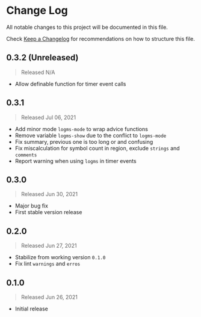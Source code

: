 # Change Log

All notable changes to this project will be documented in this file.

Check [Keep a Changelog](http://keepachangelog.com/) for recommendations on how to structure this file.


## 0.3.2 (Unreleased)
> Released N/A

* Allow definable function for timer event calls

## 0.3.1
> Released Jul 06, 2021

* Add minor mode `logms-mode` to wrap advice functions
* Remove variable `logms-show` due to the conflict to `logms-mode`
* Fix summary, previous one is too long or and confusing
* Fix miscalculation for symbol count in region, exclude `strings` and `comments`
* Report warning when using `logms` in timer events

## 0.3.0
> Released Jun 30, 2021

* Major bug fix
* First stable version release

## 0.2.0
> Released Jun 27, 2021

* Stabilize from working version `0.1.0`
* Fix lint `warnings` and `erros`

## 0.1.0
> Released Jun 26, 2021

* Initial release
